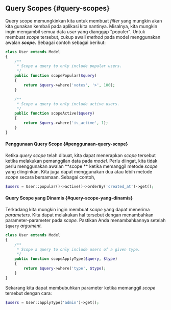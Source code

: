 ## Query Scopes {#query-scopes}

Query scope memungkinkan kita untuk membuat _filter_ yang mungkin akan kita gunakan kembali pada aplikasi kita nantinya. Misalnya, kita mungkin ingin mengambil semua data _user_ yang dianggap "populer". Untuk membuat _scope_ tersebut, cukup awali _method_ pada model menggunakan awalan _**scope.**_ Sebagai contoh sebagai berikut:

```php
class User extends Model
{
    /**
     * Scope a query to only include popular users.
     */
    public function scopePopular($query)
    {
        return $query->where('votes', '>', 100);
    }

    /**
     * Scope a query to only include active users.
     */
    public function scopeActive($query)
    {
        return $query->where('is_active', 1);
    }
}
```

#### Penggunaan Query Scope {#penggunaan-query-scope}

Ketika _query scope_ telah dibuat, kita dapat menerapkan _scope_ tersebut ketika melakukan pemanggilan data pada _model._ Perlu diingat, kita tidak perlu menggunakan awalan **scope ** ketika memanggil metode _scope_ yang diinginkan. Kita juga dapat menggunakan dua atau lebih metode _scope_ secara bersamaan. Sebagai contoh,

```php
$users = User::popular()->active()->orderBy('created_at')->get();
```

#### Query Scope yang Dinamis {#query-scope-yang-dinamis}

Terkadang kita mungkin ingin membuat _scope_ yang dapat menerima _parameters_. Kita dapat melakukan hal tersebut dengan menambahkan parameter-parameter pada _scope._ Pastikan Anda menambahkannya setelah `$query` _argument._

```php
class User extends Model
{
    /**
     * Scope a query to only include users of a given type.
     */
    public function scopeApplyType($query, $type)
    {
        return $query->where('type', $type);
    }
}
```

Sekarang kita dapat membubuhkan parameter ketika memanggil _scope_ tersebut dengan cara:

```php
$users = User::applyType('admin')->get();
```



